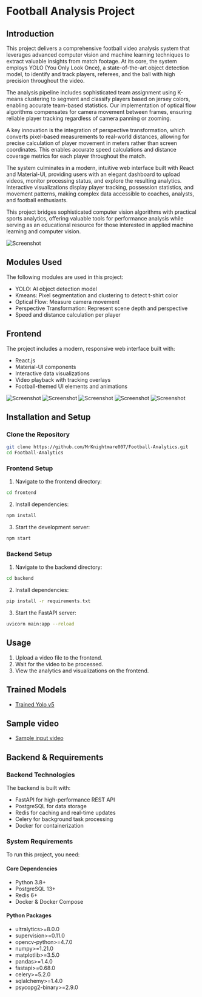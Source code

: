 # Football Analysis Project

## Introduction
This project delivers a comprehensive football video analysis system that leverages advanced computer vision and machine learning techniques to extract valuable insights from match footage. At its core, the system employs YOLO (You Only Look Once), a state-of-the-art object detection model, to identify and track players, referees, and the ball with high precision throughout the video.

The analysis pipeline includes sophisticated team assignment using K-means clustering to segment and classify players based on jersey colors, enabling accurate team-based statistics. Our implementation of optical flow algorithms compensates for camera movement between frames, ensuring reliable player tracking regardless of camera panning or zooming.

A key innovation is the integration of perspective transformation, which converts pixel-based measurements to real-world distances, allowing for precise calculation of player movement in meters rather than screen coordinates. This enables accurate speed calculations and distance coverage metrics for each player throughout the match.

The system culminates in a modern, intuitive web interface built with React and Material-UI, providing users with an elegant dashboard to upload videos, monitor processing status, and explore the resulting analytics. Interactive visualizations display player tracking, possession statistics, and movement patterns, making complex data accessible to coaches, analysts, and football enthusiasts.

This project bridges sophisticated computer vision algorithms with practical sports analytics, offering valuable tools for performance analysis while serving as an educational resource for those interested in applied machine learning and computer vision.

![Screenshot](https://i.ibb.co/HTTNzBRH/Screenshot-2025-03-07-220838.png)

## Modules Used
The following modules are used in this project:
- YOLO: AI object detection model
- Kmeans: Pixel segmentation and clustering to detect t-shirt color
- Optical Flow: Measure camera movement
- Perspective Transformation: Represent scene depth and perspective
- Speed and distance calculation per player

## Frontend
The project includes a modern, responsive web interface built with:
- React.js
- Material-UI components
- Interactive data visualizations
- Video playback with tracking overlays
- Football-themed UI elements and animations

![Screenshot](https://i.ibb.co/h1HvjtbW/Screenshot-2025-03-07-224229.png)
![Screenshot](https://i.ibb.co/99cz39bd/Screenshot-2025-03-07-224239.png)
![Screenshot](https://i.ibb.co/20mPw2QY/Screenshot-2025-03-07-224254.png)
![Screenshot](https://i.ibb.co/hRWnvRkV/Screenshot-2025-03-07-224035.png)
![Screenshot](https://i.ibb.co/gLz1HmHd/Screenshot-2025-03-07-224218.png)

## Installation and Setup

### Clone the Repository

```bash
git clone https://github.com/MrKnightmare007/Football-Analytics.git
cd Football-Analytics
```
### Frontend Setup

1. Navigate to the frontend directory:
```bash
cd frontend
```
2. Install dependencies:
```bash
npm install
```
3. Start the development server:
```bash
npm start
```
### Backend Setup

1. Navigate to the backend directory:
```bash
cd backend
```
2. Install dependencies:
```bash
pip install -r requirements.txt
```
3. Start the FastAPI server:
```bash
uvicorn main:app --reload
```
## Usage
1. Upload a video file to the frontend.
2. Wait for the video to be processed.
3. View the analytics and visualizations on the frontend.

## Trained Models
- [Trained Yolo v5](https://drive.google.com/file/d/1DC2kCygbBWUKheQ_9cFziCsYVSRw6axK/view?usp=sharing)

## Sample video
-  [Sample input video](https://drive.google.com/file/d/1t6agoqggZKx6thamUuPAIdN_1zR9v9S_/view?usp=sharing)

## Backend & Requirements

### Backend Technologies
The backend is built with:
- FastAPI for high-performance REST API
- PostgreSQL for data storage
- Redis for caching and real-time updates
- Celery for background task processing
- Docker for containerization

### System Requirements
To run this project, you need:

#### Core Dependencies
- Python 3.8+
- PostgreSQL 13+
- Redis 6+
- Docker & Docker Compose

#### Python Packages
- ultralytics>=8.0.0
- supervision>=0.11.0
- opencv-python>=4.7.0
- numpy>=1.21.0
- matplotlib>=3.5.0
- pandas>=1.4.0
- fastapi>=0.68.0
- celery>=5.2.0
- sqlalchemy>=1.4.0
- psycopg2-binary>=2.9.0

